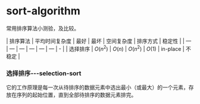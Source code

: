 # sort-algorithm

常用排序算法小测验，及比较。

| 排序算法 | 平均时间复杂度 | 最好 | 最坏 | 空间复杂度 | 排序方式 | 稳定性 |
| — | — | — | — | — | — | - |
| 选择排序 | $O(n^2)$ | $O(n)$ | $O(n^2)$ | $O(1)$ | in-place | 不稳定 |

### 选择排序---selection-sort

它的工作原理是每一次从待排序的数据元素中选出最小（或最大）的一个元素，存放在序列的起始位置，直到全部待排序的数据元素排完。